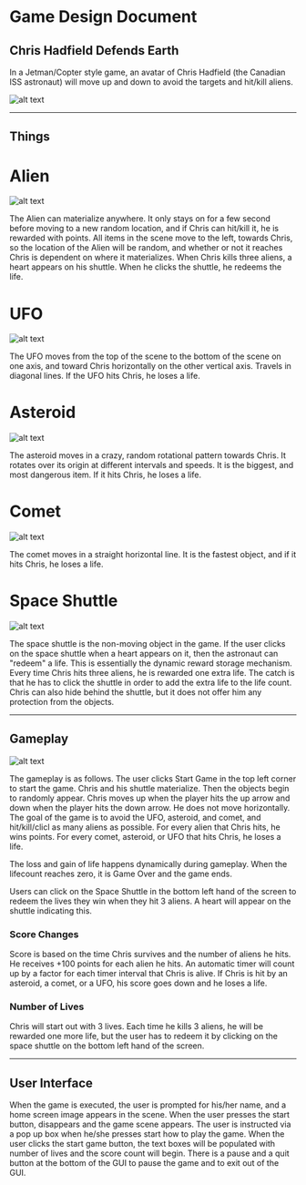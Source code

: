 # Game Design Document
## Chris Hadfield Defends Earth

In a Jetman/Copter style game, an avatar of Chris Hadfield (the Canadian ISS astronaut) will move up and down to avoid the targets and 
hit/kill aliens. 


![alt text](https://github.com/usc-csci102-spring2013/game_codyrapp/blob/master/ChrisTitle.png?raw=true "Chris Hadfield Game")


----

## Things

# Alien 
![alt text](https://github.com/usc-csci102-spring2013/game_codyrapp/blob/master/alien.png?raw=true "Alien")

The Alien can materialize anywhere. It only stays on for a few second before moving to a new random location, and if Chris can hit/kill it, he is rewarded with points. All items
in the scene move to the left, towards Chris, so the location of the Alien will be random, and whether or not it reaches Chris is dependent 
on where it materializes. When Chris kills three aliens, a heart appears on his shuttle. When he clicks the shuttle, he redeems the life.
# UFO
![alt text](https://github.com/usc-csci102-spring2013/game_codyrapp/blob/master/saucer.png?raw=true "UFO")

The UFO moves from the top of the scene to the bottom of the scene on one axis, and toward Chris horizontally on the other vertical axis.
Travels in diagonal lines. If the UFO hits Chris, he loses a life.
# Asteroid
![alt text](https://github.com/usc-csci102-spring2013/game_codyrapp/blob/master/asteroid.png?raw=true "Asteroid")

The asteroid moves in a crazy, random rotational pattern towards Chris. It rotates over its origin at different intervals and speeds.
It is the biggest, and most dangerous item. If it hits Chris, he loses a life.
# Comet
![alt text](https://github.com/usc-csci102-spring2013/game_codyrapp/blob/master/comet.png?raw=true "Comet")

The comet moves in a straight horizontal line. It is the fastest object, and if it hits Chris, he loses a life.
# Space Shuttle
![alt text](https://github.com/usc-csci102-spring2013/game_codyrapp/blob/master/spaceship.png?raw=true "Shuttle")

The space shuttle is the non-moving object in the game. If the user clicks on the space shuttle when a heart appears on it, then the astronaut can "redeem" a life.
This is essentially the dynamic reward storage mechanism. Every time Chris hits three aliens, he is rewarded one extra life. The catch is 
that he has to click the shuttle in order to add the extra life to the life count.
Chris can also hide behind the shuttle, but it does not offer him any protection from the objects.

----

## Gameplay
![alt text](https://github.com/usc-csci102-spring2013/game_codyrapp/blob/master/gameplay.png?raw=true "Gameplay")

The gameplay is as follows. The user clicks Start Game in the top left corner to start the game. Chris and his shuttle materialize. Then the objects begin to randomly appear. 
Chris moves up when the player hits the up arrow and down when the player hits the down arrow. He does not move horizontally. The goal of the game is to
avoid the UFO, asteroid, and comet, and hit/kill/clicl as many aliens as possible. For every alien that Chris hits, he wins points. For every comet,
asteroid, or UFO that hits Chris, he loses a life.

The loss and gain of life happens dynamically during gameplay. When the lifecount reaches zero, it is Game Over and the game ends.

Users can click on the Space Shuttle in the bottom left hand of the screen to redeem the lives they win when they hit 3 aliens. A
heart will appear on the shuttle indicating this.



### Score Changes

Score is based on the time Chris survives and the number of aliens he hits. He receives +100 points for each alien he hits. An automatic timer
will count up by a factor for each timer interval that Chris is alive. If Chris is hit by an asteroid, a comet, or a UFO, his score goes down and he loses a life.

### Number of Lives

Chris will start out with 3 lives. Each time he kills 3 aliens, he will be rewarded one more life, but the user has to redeem it by clicking on the
space shuttle on the bottom left hand of the screen.

----

## User Interface

When the game is executed, the user is prompted for his/her name, and a home screen image appears in the scene. When the user presses the start button,
disappears and the game scene appears. The user is instructed via a pop up box when he/she presses start how to play the game. 
When the user clicks the start game button, the text boxes will be populated with number of lives and the score count will begin. There is a pause and a quit
button at the bottom of the GUI to pause the game and to exit out of the GUI.




